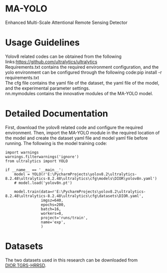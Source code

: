 MA-YOLO
===
Enhanced Multi-Scale Attentional Remote Sensing Detector

Usage Guidelines
===
Yolov8 related codes can be obtained from the following links:https://github.com/ultralytics/ultralytics  
Requirements.txt contains the required environment configuration, and the yolo environment can be configured through the following code:pip install -r requirements.txt  
The cfg file contains the yaml file of the dataset, the yaml file of the model, and the experimental parameter settings.  
nn.mymodules contains the innovative modules of the MA-YOLO model.

Detailed Documentation
===
First, download the yolov8 related code and configure the required environment. Then, import the MA-YOLO module in the required location of the model and create the dataset yaml file and model yaml file before running. The following is the model training code:  

```
import warnings  
warnings.filterwarnings('ignore')  
from ultralytics import YOLO  

if __name__ == '__main__':
    model = YOLO(r'E:\PycharmProjects\yolov8.2\ultralytics-8.2.48\ultralytics-8.2.48\ultralytics\cfg\models\DIOR\yolov8n.yaml')
    # model.load('yolov8n.pt')

    model.train(data=r'E:\PycharmProjects\yolov8.2\ultralytics-8.2.48\ultralytics-8.2.48\ultralytics\cfg\datasets\DIOR.yaml',
                imgsz=640,
                epochs=200,
                batch=16,
                workers=8,
                project='runs/train',
                name='exp',
                )
```

Datasets
===
The two datasets used in this research can be downloaded from [DIOR](https://gitcode.com/Resource-Bundle-Collection/b7f4f/overview),[TGRS-HRRSD](https://github.com/CrazyStoneonRoad/TGRS-HRRSD-Dataset).
